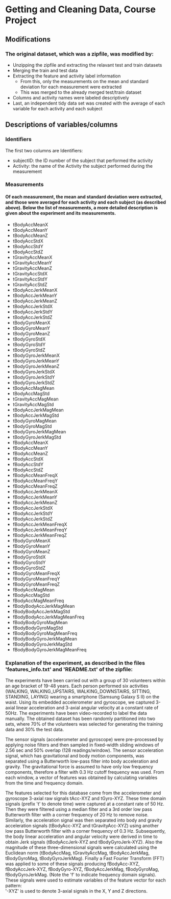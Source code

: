 # Getting and Cleaning Data, Course Project

## Modifications
### The original dataset, which was a zipfile, was modified by:
- Unzipping the zipfile and extracting the relavant test and train datasets
- Merging the train and test data
- Extracting the feature and activity label information
   - From this, only the measurements on the mean and standard deviation for each measurement were extracted
   - This was merged to the already merged test/train dataset
- Columns and activity names were labeled descriptively
- Last, an independent tidy data set was created with the average of each variable for each activity and each subject

## Descriptions of variables/columns

### Identifiers

The first two columns are Identifiers:

- subjectID: the ID number of the subject that performed the activity
- Activity: the name of the Activity the subject performed during the measurement

### Measurements

#### Of each measurement, the mean and standard deviation were extracted, and those were averaged for each activity and each subject (as described above). Below the list of measurements, a more detailed description is given about the experiment and its measurements.

  - tBodyAccMeanX
  - tBodyAccMeanY
  - tBodyAccMeanZ
  - tBodyAccStdX
  - tBodyAccStdY
  - tBodyAccStdZ
  - tGravityAccMeanX
  - tGravityAccMeanY
  - tGravityAccMeanZ
  - tGravityAccStdX
  - tGravityAccStdY
  - tGravityAccStdZ
  - tBodyAccJerkMeanX
  - tBodyAccJerkMeanY
  - tBodyAccJerkMeanZ
  - tBodyAccJerkStdX
  - tBodyAccJerkStdY
  - tBodyAccJerkStdZ
  - tBodyGyroMeanX
  - tBodyGyroMeanY
  - tBodyGyroMeanZ
  - tBodyGyroStdX
  - tBodyGyroStdY
  - tBodyGyroStdZ
  - tBodyGyroJerkMeanX
  - tBodyGyroJerkMeanY
  - tBodyGyroJerkMeanZ
  - tBodyGyroJerkStdX
  - tBodyGyroJerkStdY
  - tBodyGyroJerkStdZ
  - tBodyAccMagMean
  - tBodyAccMagStd
  - tGravityAccMagMean
  - tGravityAccMagStd
  - tBodyAccJerkMagMean
  - tBodyAccJerkMagStd
  - tBodyGyroMagMean
  - tBodyGyroMagStd
  - tBodyGyroJerkMagMean
  - tBodyGyroJerkMagStd
  - fBodyAccMeanX
  - fBodyAccMeanY
  - fBodyAccMeanZ
  - fBodyAccStdX
  - fBodyAccStdY
  - fBodyAccStdZ
  - fBodyAccMeanFreqX
  - fBodyAccMeanFreqY
  - fBodyAccMeanFreqZ
  - fBodyAccJerkMeanX
  - fBodyAccJerkMeanY
  - fBodyAccJerkMeanZ
  - fBodyAccJerkStdX
  - fBodyAccJerkStdY
  - fBodyAccJerkStdZ
  - fBodyAccJerkMeanFreqX
  - fBodyAccJerkMeanFreqY
  - fBodyAccJerkMeanFreqZ
  - fBodyGyroMeanX
  - fBodyGyroMeanY
  - fBodyGyroMeanZ
  - fBodyGyroStdX
  - fBodyGyroStdY
  - fBodyGyroStdZ
  - fBodyGyroMeanFreqX
  - fBodyGyroMeanFreqY
  - fBodyGyroMeanFreqZ
  - fBodyAccMagMean
  - fBodyAccMagStd
  - fBodyAccMagMeanFreq
  - fBodyBodyAccJerkMagMean
  - fBodyBodyAccJerkMagStd
  - fBodyBodyAccJerkMagMeanFreq
  - fBodyBodyGyroMagMean
  - fBodyBodyGyroMagStd
  - fBodyBodyGyroMagMeanFreq
  - fBodyBodyGyroJerkMagMean
  - fBodyBodyGyroJerkMagStd
  - fBodyBodyGyroJerkMagMeanFreq

### Explanation of the experiment, as described in the files 'features_info.txt' and 'README.txt' of the zipfile: 
The experiments have been carried out with a group of 30 volunteers within an age bracket of 19-48 years. Each person performed six activities (WALKING, WALKING_UPSTAIRS, WALKING_DOWNSTAIRS, SITTING, STANDING, LAYING) wearing a smartphone (Samsung Galaxy S II) on the waist. Using its embedded accelerometer and gyroscope, we captured 3-axial linear acceleration and 3-axial angular velocity at a constant rate of 50Hz. The experiments have been video-recorded to label the data manually. The obtained dataset has been randomly partitioned into two sets, where 70% of the volunteers was selected for generating the training data and 30% the test data. 

The sensor signals (accelerometer and gyroscope) were pre-processed by applying noise filters and then sampled in fixed-width sliding windows of 2.56 sec and 50% overlap (128 readings/window). The sensor acceleration signal, which has gravitational and body motion components, was separated using a Butterworth low-pass filter into body acceleration and gravity. The gravitational force is assumed to have only low frequency components, therefore a filter with 0.3 Hz cutoff frequency was used. From each window, a vector of features was obtained by calculating variables from the time and frequency domain.

The features selected for this database come from the accelerometer and gyroscope 3-axial raw signals tAcc-XYZ and tGyro-XYZ. These time domain signals (prefix 't' to denote time) were captured at a constant rate of 50 Hz. Then they were filtered using a median filter and a 3rd order low pass Butterworth filter with a corner frequency of 20 Hz to remove noise. Similarly, the acceleration signal was then separated into body and gravity acceleration signals (tBodyAcc-XYZ and tGravityAcc-XYZ) using another low pass Butterworth filter with a corner frequency of 0.3 Hz. 
Subsequently, the body linear acceleration and angular velocity were derived in time to obtain Jerk signals (tBodyAccJerk-XYZ and tBodyGyroJerk-XYZ). Also the magnitude of these three-dimensional signals were calculated using the Euclidean norm (tBodyAccMag, tGravityAccMag, tBodyAccJerkMag, tBodyGyroMag, tBodyGyroJerkMag). 
Finally a Fast Fourier Transform (FFT) was applied to some of these signals producing fBodyAcc-XYZ, fBodyAccJerk-XYZ, fBodyGyro-XYZ, fBodyAccJerkMag, fBodyGyroMag, fBodyGyroJerkMag. (Note the 'f' to indicate frequency domain signals). 
These signals were used to estimate variables of the feature vector for each pattern:  
'-XYZ' is used to denote 3-axial signals in the X, Y and Z directions.
